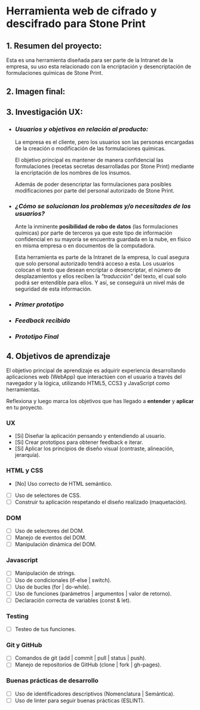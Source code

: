 # **Herramienta web de cifrado y descifrado para Stone Print**

## 1. Resumen del proyecto:

  Esta es una herramienta diseñada para ser parte de la Intranet de la empresa, su uso esta relacionado con la encriptación y desencriptación de formulaciones químicas de Stone Print.

## 2. Imagen final:


## 3. Investigación UX:
  * ### *Usuarios y objetivos en relación al producto:*  
 
    La empresa es el cliente, pero los usuarios son las personas encargadas de la creación o modificación de las formulaciones químicas.

    El objetivo principal es mantener de manera confidencial las formulaciones (recetas secretas desarrolladas por Stone Print) mediante la encriptación de los nombres de los insumos.

    Además de poder desencriptar las formulaciones para posibles modificaciones por parte del personal autorizado de Stone Print.

  * ### *¿Cómo se solucionan los problemas y/o necesitades de los usuarios?*
   
    Ante la inminente **posibilidad de robo de datos** (las formulaciones químicas) por parte de terceros ya que este tipo de información confidencial en su mayoría se encuentra guardada en la nube, en físico en misma empresa o en documentos de la computadora. 
    
    Esta herramienta es parte de la Intranet de la empresa, lo cual asegura que solo personal autorizado tendrá acceso a esta. Los usuarios colocan el texto que desean encriptar o desencriptar, el número de desplazamientos y ellos reciben la *"traducción"* del texto, el cual solo podrá ser entendible para ellos. Y así, se conseguirá un nivel más de seguridad de esta información.

   * ### *Primer prototipo*

   * ### *Feedback recibido*

   * ### *Prototipo Final*

## 4. Objetivos de aprendizaje

El objetivo principal de aprendizaje es adquirir experiencia desarrollando
aplicaciones web (WebApp) que interactúen con el usuario a través del navegador
y la lógica, utilizando HTML5, CCS3 y JavaScript como herramientas.

Reflexiona y luego marca los objetivos que has llegado a **entender** y **aplicar** en tu proyecto.

### UX

- [Si] Diseñar la aplicación pensando y entendiendo al usuario.
- [Si] Crear prototipos para obtener feedback e iterar.
- [Si] Aplicar los principios de diseño visual (contraste, alineación, jerarquía).

### HTML y CSS

- [No] Uso correcto de HTML semántico.
- [ ] Uso de selectores de CSS.
- [ ] Construir tu aplicación respetando el diseño realizado (maquetación).

### DOM

- [ ] Uso de selectores del DOM.
- [ ] Manejo de eventos del DOM.
- [ ] Manipulación dinámica del DOM.

### Javascript

- [ ] Manipulación de strings.
- [ ] Uso de condicionales (if-else | switch).
- [ ] Uso de bucles (for | do-while).    
- [ ] Uso de funciones (parámetros | argumentos | valor de retorno).
- [ ] Declaración correcta de variables (const & let).

### Testing
- [ ] Testeo de tus funciones.

### Git y GitHub
- [ ] Comandos de git (add | commit | pull | status | push).
- [ ] Manejo de repositorios de GitHub (clone | fork | gh-pages).

### Buenas prácticas de desarrollo
- [ ] Uso de identificadores descriptivos (Nomenclatura | Semántica).
- [ ] Uso de linter para seguir buenas prácticas (ESLINT).
